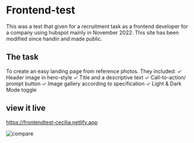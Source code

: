 # Frontend-test
This was a test that given for a recruitment task as a frontend developer for a company using hubspot mainly in November 2022.
This site has been modified since handin and made public.   

## The task
To create an easy landing page from reference photos. 
They included: 
✓ Header image in hero-style
✓ Title and a descriptive text
✓ Call-to-action/ prompt button
✓ Image gallery according to specification
✓ Light & Dark Mode toggle 

## view it live
https://frontendtest-cecilia.netlify.app

![compare](https://user-images.githubusercontent.com/105229808/220374475-35f28ec1-377d-4966-b20b-c8bb0ad37e1e.jpg)


